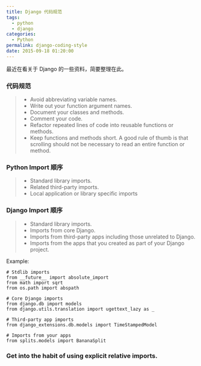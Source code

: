 ```yaml
---
title: Django 代码规范
tags:
  - python
  - django
categories:
  - Python
permalink: django-coding-style
date: 2015-09-18 01:20:00
---
```



最近在看关于 Django 的一些资料，简要整理在此。


### 代码规范

> - Avoid abbreviating variable names.
> - Write out your function argument names.
> - Document your classes and methods.
> - Comment your code.
> - Refactor repeated lines of code into reusable functions or methods.
> - Keep functions and methods short. A good rule of thumb is that scrolling should not be necessary to read an entire function or method.


### Python Import 顺序

> - Standard library imports.
> - Related third-party imports.
> - Local application or library specific imports


### Django Import 顺序

> - Standard library imports.
> - Imports from core Django.
> - Imports from third-party apps including those unrelated to Django.
> - Imports from the apps that you created as part of your Django project.


Example:

    # Stdlib imports
    from __future__ import absolute_import
    from math import sqrt
    from os.path import abspath

    # Core Django imports
    from django.db import models
    from django.utils.translation import ugettext_lazy as _

    # Third-party app imports
    from django_extensions.db.models import TimeStampedModel

    # Imports from your apps
    from splits.models import BananaSplit


### Get into the habit of using explicit relative imports.

